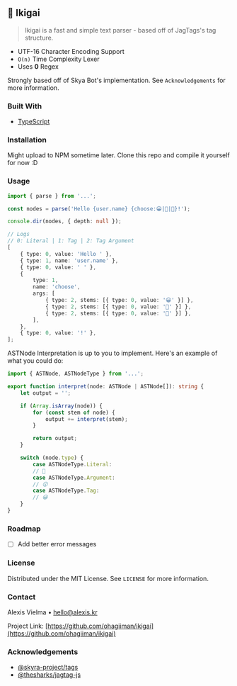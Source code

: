 ## 📑 Ikigai

> Ikigai is a fast and simple text parser - based off of JagTags's tag structure.

-   UTF-16 Character Encoding Support
-   `O(n)` Time Complexity Lexer
-   Uses **0** Regex

Strongly based off of Skya Bot's implementation. See `Acknowledgements` for more information.

### Built With

-   [TypeScript](https://www.typescriptlang.org/)

### Installation

Might upload to NPM sometime later. Clone this repo and compile it yourself for now :D

### Usage

```ts
import { parse } from '...';

const nodes = parse('Hello {user.name} {choose:😀|👋|🎉}!');

console.dir(nodes, { depth: null });

// Logs
// 0: Literal | 1: Tag | 2: Tag Argument
[
	{ type: 0, value: 'Hello ' },
	{ type: 1, name: 'user.name' },
	{ type: 0, value: ' ' },
	{
		type: 1,
		name: 'choose',
		args: [
			{ type: 2, stems: [{ type: 0, value: '😀' }] },
			{ type: 2, stems: [{ type: 0, value: '👋' }] },
			{ type: 2, stems: [{ type: 0, value: '🎉' }] },
		],
	},
	{ type: 0, value: '!' },
];
```

ASTNode Interpretation is up to you to implement. Here's an example of what you could do:

```ts
import { ASTNode, ASTNodeType } from '...';

export function interpret(node: ASTNode | ASTNode[]): string {
	let output = '';

	if (Array.isArray(node)) {
		for (const stem of node) {
			output += interpret(stem);
		}

		return output;
	}

	switch (node.type) {
		case ASTNodeType.Literal:
		// 🤔
		case ASTNodeType.Argument:
		// 😲
		case ASTNodeType.Tag:
		// 😀
	}
}
```

<!-- ROADMAP -->

### Roadmap

-   [ ] Add better error messages

### License

Distributed under the MIT License. See `LICENSE` for more information.

<!-- CONTACT -->

### Contact

Alexis Vielma • hello@alexis.kr

Project Link: [https://github.com/ohagiiman/ikigai](https://github.com/ohagiiman/ikigai)

<!-- ACKNOWLEDGEMENTS -->

### Acknowledgements

-   [@skyra-project/tags](https://github.com/skyra-project/tags)
-   [@thesharks/jagtag-js](https://github.com/TheSharks/JagTag-JS)

